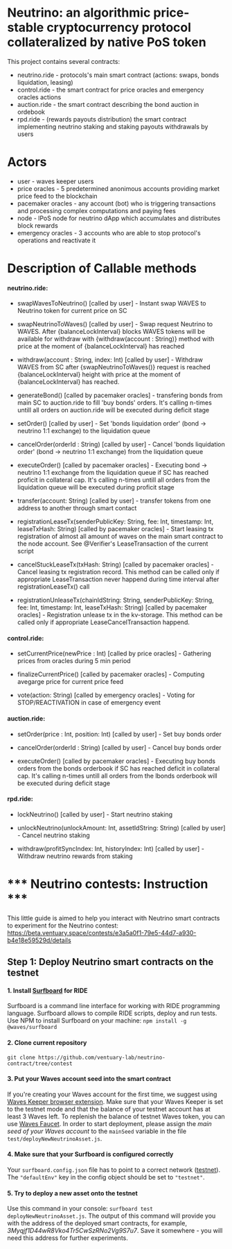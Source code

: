 # Neutrino: an algorithmic price-stable cryptocurrency protocol collateralized by native PoS token
This project contains several contracts:

* neutrino.ride - protocols's main smart contract (actions: swaps, bonds liquidation, leasing)
* control.ride - the smart contract for price oracles and emergency oracles actions
* auction.ride - the smart contract describing the bond auction in ordebook
* rpd.ride - (rewards payouts distribution) the smart contract implementing neutrino staking and staking payouts withdrawals by users


# Actors
* user - waves keeper users
* price oracles - 5 predetermined anonimous accounts providing market price feed to the blockchain
* pacemaker oracles - any account (bot) who is triggering transactions and processing complex computations and paying fees
* node - lPoS node for neutrino dApp which accumulates and distributes block rewards
* emergency oracles - 3 accounts who are able to stop protocol's operations and reactivate it

# Description of Callable methods

#### neutrino.ride:

* swapWavesToNeutrino() [called by user] - Instant swap WAVES to Neutrino token for current price on SC

* swapNeutrinoToWaves() [called by user] - Swap request Neutrino to WAVES. After {balanceLockInterval} blocks WAVES tokens will be available for withdraw with {withdraw(account : String)} method with price at the moment of {balanceLockInterval} has reached

* withdraw(account : String, index: Int) [called by user] - Withdraw WAVES from SC after {swapNeutrinoToWaves()} request is reached {balanceLockInterval} height with price at the moment of {balanceLockInterval} has reached.

* generateBond() [called by pacemaker oracles] - transfering bonds from main SC to auction.ride to fill 'buy bonds' orders. It's calling n-times untill all orders on auction.ride will be executed during deficit stage

* setOrder() [called by user] - Set 'bonds liquidation order' (bond -> neutrino 1:1 exchange) to the liquidation queue

* cancelOrder(orderId : String) [called by user] - Cancel 'bonds liquidation order' (bond -> neutrino 1:1 exchange) from the liquidation queue

* executeOrder() [called by pacemaker oracles] - Executing bond -> neutrino 1:1 exchange from the liquidation queue if SC has reached proficit in collateral cap. It's calling n-times untill all orders from the liquidation queue will be executed during proficit stage

* transfer(account: String) [called by user] - transfer tokens from one address to another through smart contact

* registrationLeaseTx(senderPublicKey: String, fee: Int, timestamp: Int, leaseTxHash: String) [called by pacemaker oracles] - Start leasing tx registration of almost all amount of waves on the main smart contract to the node account. See @Verifier's LeaseTransaction of the current script

* cancelStuckLeaseTx(txHash: String) [called by pacemaker oracles] - Cancel leasing tx registration record. This method can be called only if appropriate LeaseTransaction never happend during time interval after registrationLeaseTx() call

* registrationUnleaseTx(chainIdString: String, senderPublicKey: String, fee: Int, timestamp: Int, leaseTxHash: String) [called by pacemaker oracles] - Registration unlease tx in the kv-storage. This method can be called only if appropriate LeaseCancelTransaction happend.


#### control.ride:

* setCurrentPrice(newPrice : Int) [called by price oracles] - Gathering prices from oracles during 5 min period

* finalizeCurrentPrice() [called by pacemaker oracles] - Computing avegarge price for current price feed

* vote(action: String) [called by emergency oracles] - Voting for STOP/REACTIVATION in case of emergency event


#### auction.ride:

* setOrder(price : Int, position: Int) [called by user] - Set buy bonds order

* cancelOrder(orderId : String) [called by user] - Cancel buy bonds order

* executeOrder() [called by pacemaker oracles] - Executing buy bonds orders from the bonds orderbook if SC has reached deficit in collateral cap. It's calling n-times untill all orders from the lbonds orderbook will be executed during deficit stage


#### rpd.ride:

* lockNeutrino() [called by user] - Start neutrino staking

* unlockNeutrino(unlockAmount: Int, assetIdString: String) [called by user] - Cancel neutrino staking

* withdraw(profitSyncIndex: Int, historyIndex: Int) [called by user] - Withdraw neutrino rewards from staking



# *** Neutrino contests: Instruction ***
This little guide is aimed to help you interact with Neutrino smart contracts to experiment for the Neutrino contest: https://beta.ventuary.space/contests/e3a5a0f1-79e5-44d7-a930-b4e18e59529d/details 

## Step 1: Deploy Neutrino smart contracts on the testnet

#### 1. Install [Surfboard](https://github.com/wavesplatform/surfboard) for RIDE
Surfboard is a command line interface for working with RIDE programming language. Surfboard allows to compile RIDE scripts, deploy and run tests. Use NPM to install Surfboard on your machine: `npm install -g @waves/surfboard`

#### 2. Clone current repository
`git clone https://github.com/ventuary-lab/neutrino-contract/tree/contest`

#### 3. Put your Waves account seed into the smart contract
If you're creating your Waves account for the first time, we suggest using [Waves Keeper browser extension](https://wavesplatform.com/technology/keeper). Make sure that your Waves Keeper is set to the testnet mode and that the balance of your testnet account has at least 3 Waves left. To replenish the balance of testnet Waves token, you can use [Waves Faucet](https://wavesexplorer.com/testnet/faucet). In order to start deployment, please assign the *main seed of your Waves account* to the `mainSeed` variable in the file `test/deployNewNeutrinoAsset.js`.

#### 4. Make sure that your Surfboard is configured correctly
Your `surfboard.config.json` file has to point to a correct network ([testnet](https://docs.wavesplatform.com/en/waves-node/joining-testnet.html)). The `"defaultEnv"` key in the config object should be set to `"testnet"`. 

#### 5. Try to deploy a new asset onto the testnet
Use this command in your console: `surfboard test deployNewNeutrinoAsset.js`. The output of this command will provide you with the address of the deployed smart contracts, for example, *3Myqjf1D44wR8Vko4Tr5CwSzRNo2Vg9S7u7*. Save it somewhere - you will need this address for further experiments.
